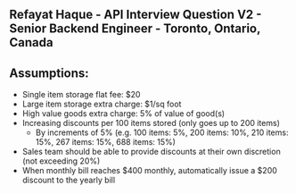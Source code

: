 ## Refayat Haque - API Interview Question V2 - Senior Backend Engineer - Toronto, Ontario, Canada

## Assumptions:
- Single item storage flat fee: $20
- Large item storage extra charge: $1/sq foot
- High value goods extra charge: 5% of value of good(s)
- Increasing discounts per 100 items stored (only goes up to 200 items)
  - By increments of 5% (e.g. 100 items: 5%, 200 items: 10%, 210 items: 15%, 267 items: 15%, 688 items: 15%)
- Sales team should be able to provide discounts at their own discretion (not exceeding 20%)
- When monthly bill reaches $400 monthly, automatically issue a $200 discount to the yearly bill
